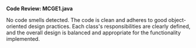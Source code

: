 **Code Review: MCGE1.java**

No code smells detected. The code is clean and adheres to good object-oriented design practices. Each class's responsibilities are clearly defined, and the overall design is balanced and appropriate for the functionality implemented.